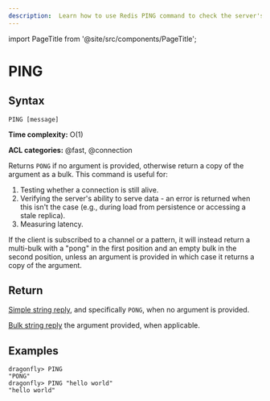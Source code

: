```yaml
---
description:  Learn how to use Redis PING command to check the server's status.
---
```


import PageTitle from '@site/src/components/PageTitle';

# PING

<PageTitle title="Redis PING Command (Documentation) | Dragonfly" />

## Syntax

    PING [message]

**Time complexity:** O(1)

**ACL categories:** @fast, @connection

Returns `PONG` if no argument is provided, otherwise return a copy of the
argument as a bulk.
This command is useful for:
1. Testing whether a connection is still alive.
1. Verifying the server's ability to serve data - an error is returned when this isn't the case (e.g., during load from persistence or accessing a stale replica).
1. Measuring latency.

If the client is subscribed to a channel or a pattern, it will instead return a
multi-bulk with a "pong" in the first position and an empty bulk in the second
position, unless an argument is provided in which case it returns a copy
of the argument.

## Return

[Simple string reply](https://redis.io/docs/latest/develop/reference/protocol-spec/#simple-strings), and specifically `PONG`, when no argument is provided.

[Bulk string reply](https://redis.io/docs/latest/develop/reference/protocol-spec/#bulk-strings) the argument provided, when applicable.

## Examples

```shell
dragonfly> PING
"PONG"
dragonfly> PING "hello world"
"hello world"
```
